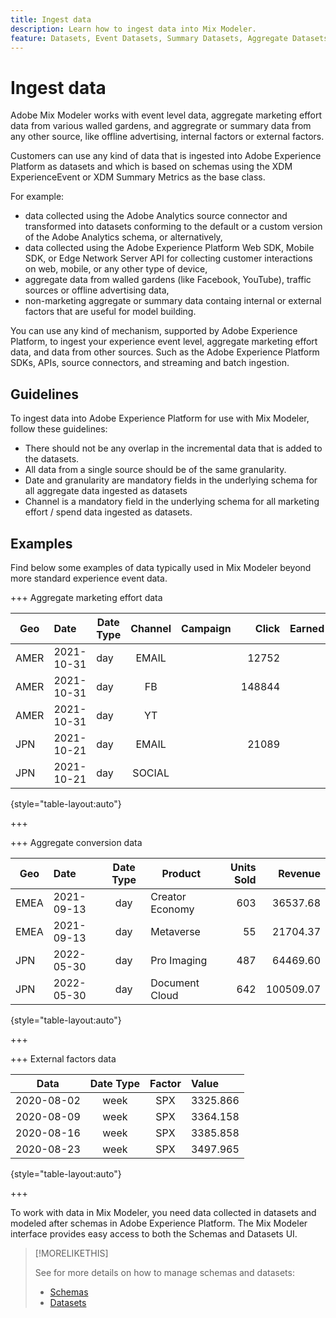 ```yaml
---
title: Ingest data
description: Learn how to ingest data into Mix Modeler.
feature: Datasets, Event Datasets, Summary Datasets, Aggregate Datasets
---
```


# Ingest data

Adobe Mix Modeler works with event level data, aggregate marketing effort data from various walled gardens, and aggregrate or summary data from any other source, like offline advertising, internal factors or external factors. 

Customers can use any kind of data that is ingested into Adobe Experience Platform as datasets and which is based on schemas using the XDM ExperienceEvent or XDM Summary Metrics as the base class. 

For example:

* data collected using the Adobe Analytics source connector and transformed into datasets conforming to the default or a custom version of the Adobe Analytics schema, or alternatively,
* data collected using the Adobe Experience Platform Web SDK, Mobile SDK, or Edge Network Server API for collecting customer interactions on web, mobile, or any other type of device,
* aggregate data from walled gardens (like Facebook, YouTube), traffic sources or offline advertising data,
* non-marketing aggregate or summary data containg internal or external factors that are useful for model building.

You can use any kind of mechanism, supported by Adobe Experience Platform, to ingest your experience event level, aggregate marketing effort data, and data from other sources. Such as the Adobe Experience Platform SDKs, APIs, source connectors, and streaming and batch ingestion.


## Guidelines

To ingest data into Adobe Experience Platform for use with Mix Modeler, follow these guidelines:

* There should not be any overlap in the incremental data that is added to the datasets.
* All data from a single source should be of the same granularity.
* Date and granularity are mandatory fields in the underlying schema for all aggregate data ingested as datasets
* Channel is a mandatory field in the underlying schema for all marketing effort / spend data ingested as datasets.


## Examples

Find below some examples of data typically used in Mix Modeler beyond more standard experience event data.

+++ Aggregate marketing effort data

| Geo | Date | Date Type | Channel | Campaign | Click | Earned | Engagement | Impression | Open | Owned | Sent |
|---|:--|---|:---:|---|--:|---|--:|---|---|---|--:|
|AMER|2021-10-31|day|EMAIL| |12752| | | | | |1132945|
|AMER|2021-10-31|day|FB| |148844| | | | | | |
|AMER|2021-10-31|day|YT| | | |2314452| | | | |
|JPN|2021-10-21|day|EMAIL| |21089| | | | | |3283626|
|JPN|2021-10-21|day|SOCIAL| | | |621| | | | |

{style="table-layout:auto"}

+++

+++ Aggregate conversion data

| Geo | Date | Date Type | Product | Units Sold | Revenue |
|---|:---|:---:|---|--:|--:|
|EMEA|2021-09-13|day|Creator Economy|603|36537.68|
|EMEA|2021-09-13|day|Metaverse|55|21704.37|
|JPN|2022-05-30|day|Pro Imaging| 487|64469.60|
|JPN|2022-05-30|day|Document Cloud|642|100509.07|

{style="table-layout:auto"}

+++

+++ External factors data

| Data | Date Type | Factor | Value |
|---|:---:|:---:|:---|
|2020-08-02|week|SPX|3325.866|
|2020-08-09|week|SPX|3364.158|
|2020-08-16|week|SPX|3385.858|
|2020-08-23|week|SPX|3497.965|

{style="table-layout:auto"}

+++

To work with data in Mix Modeler, you need data collected in datasets and modeled after schemas in Adobe Experience Platform. The Mix Modeler interface provides easy access to both the Schemas and Datasets UI.


>[!MORELIKETHIS]
>
>See for more details on how to manage schemas and datasets:
>
>* [Schemas](schemas.md)
>* [Datasets](datasets.md)
